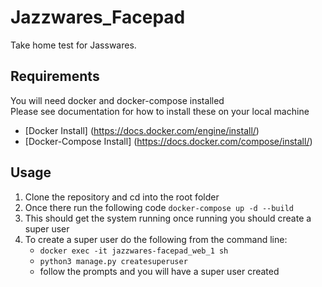 # Jazzwares_Facepad

Take home test for Jasswares.

## Requirements

You will need docker and docker-compose installed  
Please see documentation for how to install these on your local machine

- [Docker Install] (https://docs.docker.com/engine/install/)
- [Docker-Compose Install] (https://docs.docker.com/compose/install/)

## Usage

1. Clone the repository and cd into the root folder
2. Once there run the following code
   `docker-compose up -d --build`
3. This should get the system running once running you should create a super user
4. To create a super user do the following from the command line:
   - `docker exec -it jazzwares-facepad_web_1 sh`
   - `python3 manage.py createsuperuser`
   - follow the prompts and you will have a super user created
